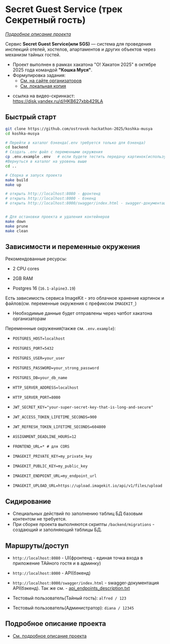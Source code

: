 # Secret Guest Service (трек Секретный гость)

*[Подробное описание проекта](details_readme.md)*

Сервис **Secret Guest Service(или SGS)** — система для проведения инспекций отелей, хостелов, апартаментов и других объектов через механизм тайных гостей. 


* Проект выполнен в рамках хакатона "О! Хакатон 2025" в октябре 2025 года командой **"Кошка Муся"**.  
* Формулировка задания: 
  * [См. на сайте организаторов](https://docs.ostrovok.tech/s/ostrovok-hackathon-2025/doc/trek-sekretnyj-gost-xzESCUjgeK)
  * [См. локальная копия](project_documentation/Задание.md)


- ссылка на видео-скринкаст: https://disk.yandex.ru/d/HKB627xbb429LA

## Быстрый старт

```bash
git clone https://github.com/ostrovok-hackathon-2025/koshka-musya
cd koshka-musya

# Перейти в каталог бэкенда(.env требуется только для бэкенда)
cd backend
# Создать .env файл с переменными окружения
cp .env.example .env   # если будете тестить передачу картинок(используется ImageKit), то получить у бота токен, которыя я отправил
#Вернуться в каталог на уровень выше
cd ..

# Сборка и запуск проекта
make build
make up 

# открыть http://localhost:8080 - фронтенд
# открыть http://localhost:8000 - бэкенд
# открыть http://localhost:8000/swagger/index.html - swagger-документация API


# Для остановки проекта и удаления контейнеров
make down
make prune
make clean
```

## Зависимости и переменные окружения

Рекомендованные ресурсы:
- 2 CPU cores
- 2GB RAM

- Postgres 16 (`16.1-alpine3.19`)

Есть зависимость сервиса ImageKit - это облачное хранение картинок и файлов(см. переменные окружения с префиксом `IMAGEKIT_`)

- Необходимые данные будет отправлены через чатбот хакатона организаторам


Переменнные окружения(также см. `.env.example`):

- `POSTGRES_HOST=localhost`
- `POSTGRES_PORT=5432`
- `POSTGRES_USER=your_user`
- `POSTGRES_PASSWORD=your_strong_password`
- `POSTGRES_DB=your_db_name`

- `HTTP_SERVER_ADDRESS=localhost`
- `HTTP_SERVER_PORT=8000`

- `JWT_SECRET_KEY="your-super-secret-key-that-is-long-and-secure"`
- `JWT_ACCESS_TOKEN_LIFETIME_SECONDS=900`
- `JWT_REFRESH_TOKEN_LIFETIME_SECONDS=604800`
- `ASSIGNMENT_DEADLINE_HOURS=12`

- `FRONTEND_URL=* # для CORS`

- `IMAGEKIT_PRIVATE_KEY=my_private_key`
- `IMAGEKIT_PUBLIC_KEY=my_public_key`
- `IMAGEKIT_ENDPOINT_URL=my_endpoint_url`
- `IMAGEKIT_UPLOAD_URL=https://upload.imagekit.io/api/v1/files/upload`


## Сидирование

* Специальных действий по заполнению таблиц БД базовым контентом не требуется. 
* При сборке проекта выполняются скрипты `/backend/migrations` - создающий и заполняющий таблицы БД.


## Маршруты/доступ

- `http://localhost:8080` - UI(фронтенд - единая точка входа в приложение ТАйного гостя и в админку)
- `http://localhost:8000` - API(бэкенд)
- `http://localhost:8000/swagger/index.html` - swagger-документация API(бэкенд). Так же см. - [api_endpoints_description.txt](backend/docs/api_endpoints_description.txt)

- Тестовый пользователь(Тайный гость): `alfred / 123`
- Тестовый пользователь(Администратор): `diana / 12345`


## Подробное описание проекта

* [См. подробное описание проекта](details_readme.md)